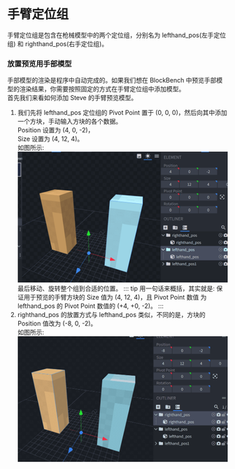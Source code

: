 # 手臂定位组
手臂定位组是包含在枪械模型中的两个定位组，分别名为 lefthand_pos(左手定位组) 和 righthand_pos(右手定位组)。   
### 放置预览用手部模型
手部模型的渲染是程序中自动完成的。如果我们想在 BlockBench 中预览手部模型的渲染结果，你需要按照固定的方式在手臂定位组中添加模型。   
首先我们来看如何添加 Steve 的手臂预览模型。   
1. 我们先将 lefthand_pos 定位组的 Pivot Point 置于 (0, 0, 0)，然后向其中添加一个方块，手动输入方块的各个数据。   
Position 设置为 (4, 0, -2)，   
Size 设置为 (4, 12, 4)。   
如图所示:   
![Left Hand Pos](./lefthand_pos.png)   
最后移动、旋转整个组到合适的位置。
::: tip
用一句话来概括，其实就是: 保证用于预览的手臂方块的 Size 值为 (4, 12, 4)，且 Pivot Point 数值 为 lefthand_pos 的 Pivot Point 数值的 (+4, +0, -2)。
:::
2. righthand_pos 的放置方式与 lefthand_pos 类似，不同的是，方块的 Position 值改为 (-8, 0, -2)。   
如图所示:   
![Right Hand Pos](./righthand_pos.png)   

